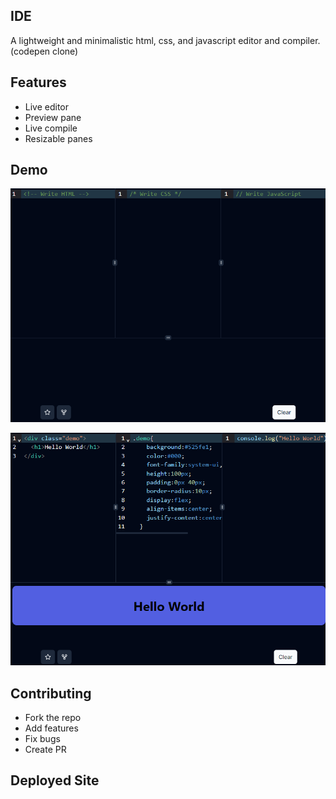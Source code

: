 ## IDE

A lightweight and minimalistic html, css, and javascript editor and compiler. (codepen clone)

## Features

- Live editor
- Preview pane
- Live compile
- Resizable panes

## Demo

![non-code](/public/blank-demo.png)

![non-code](/public/demo-with-code.png)

## Contributing

- Fork the repo
- Add features
- Fix bugs
- Create PR

## Deployed Site